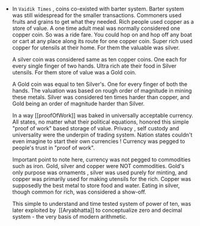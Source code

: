 - In `Vaidik Times` , coins co-existed with barter system. Barter system was still widespread for the smaller transactions. Commoners used fruits and grains to get what they needed. Rich people used copper as a store of value. A one time adult meal was normally considered one copper coin. So was a ride fare. You could hop on and hop off any boat or cart at any place along its route for one copper coin. Super rich used copper for utensils at their home. For them the valuable was silver. 
  
  A silver coin was considered same as ten copper coins. One each for every single finger of two hands. Ultra rich ate their food in Silver utensils. For them store of value was a Gold coin. 
  
  A Gold coin was equal to ten Silver's. One for every finger of both the hands. The valuation was based on rough order of magnitude in mining these metals. Silver was considered ten times harder than copper, and Gold being an order of magnitude harder than Silver. 
  
  In a way [[proofOfWork]] was baked in universally acceptable currency. All states, no matter what their political equations, honored this simple "proof of work" based storage of value. Privacy , self custody and universality were the underpin of trading system. Nation states couldn't even imagine to start their own currencies ! Currency was pegged to people's trust in "proof of work". 
  
  Important point to note here, currency was not pegged to commodities such as iron. Gold, silver and copper were NOT commodities. Gold's only purpose was ornaments , silver was used purely for minting, and copper was primarily used for making utensils for the rich. Copper was supposedly the best metal to store food and water. Eating in silver, though common for rich, was considered a show-off. 
  
  This simple to understand and time tested system of power of ten, was later exploited by  [[Aryabhatta]] to conceptualize zero and decimal system - the very basis of modern arithmetic.